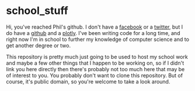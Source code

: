 # school_stuff

Hi, you've reached Phil's github. I don't have a <a href="https://en.wikipedia.org/wiki/Facebook" title="Click here if you want to know what facebook is!">facebook</a> or a <a href="https://en.wikipedia.org/wiki/Twitter" title="Click here if you want to know what twitter is!">twitter</a>, but I do have a <a href="https://github.com/No-Life-King/">github</a> and a <a href="https://plot.ly/~No-Life_King">plotly</a>. I've been writing code for a long time, and right now I'm in school to further my knowledge of computer science and to get another degree or two. 

This repository is pretty much just going to be used to host my school work and maybe a few other things that I happen to be working on, so if I didn't link you here directly then there's probably not too much here that may be of interest to you. You probably don't want to clone this repository. But of course, it's public domain, so you're welcome to take a look around. 


